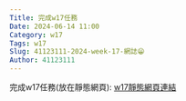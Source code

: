```yaml
---
Title: 完成w17任務
Date: 2024-06-14 11:00
Category: w17
Tags: w17
Slug: 41123111-2024-week-17-網誌😁
Author: 41123111
---
```

完成w17任務(放在靜態網頁):
<a href="https://kevingg601.github.io/cd2024/content/w17.html">w17靜態網頁連結</a>